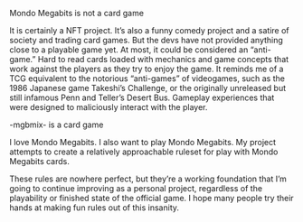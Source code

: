 Mondo Megabits is not a card game

It is certainly a NFT project. It’s also a funny comedy project and a satire of society and trading card games. But the devs have not provided anything close to a playable game yet. At most, it could be considered an “anti-game.” Hard to read cards loaded with mechanics and game concepts that work against the players as they try to enjoy the game. It reminds me of a TCG equivalent to the notorious “anti-games” of videogames, such as the 1986 Japanese game Takeshi’s Challenge, or the originally unreleased but still infamous Penn and Teller’s Desert Bus. Gameplay experiences that were designed to maliciously interact with the player.  

-mgbmix- is a card game

I love Mondo Megabits. I also want to play Mondo Megabits. My project attempts to create a relatively approachable ruleset for play with Mondo Megabits cards. 

These rules are nowhere perfect, but they’re a working foundation that I’m going to continue improving as a personal project, regardless of the playability or finished state of the official game. I hope many people try their hands at making fun rules out of this insanity.